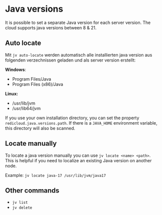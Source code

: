 # Java versions

It is possible to set a separate Java version for each server version. The cloud supports java versions between 8 & 21.



## Auto locate

Mit `jv auto-locate` werden automatisch alle installierten java version aus folgenden verzechnissen geladen und als server version erstellt:

**Windows**:

* Program Files/Java
* Program Files (x86)/Java

**Linux:**

* /usr/lib/jvm
* /usr/lib64/jvm

If you use your own installation directory, you can set the property `redicloud.java.versions.path`. If there is a `JAVA_HOME` environment variable, this directory will also be scanned.



## Locate manually

To locate a java version manually you can use `jv locate <name> <path>`. This is helpful if you need to localize an existing Java version on another node.

Example: `jv locate java-17 /usr/lib/jvm/java17`



## Other commands

* `jv list`
* `jv delete`
